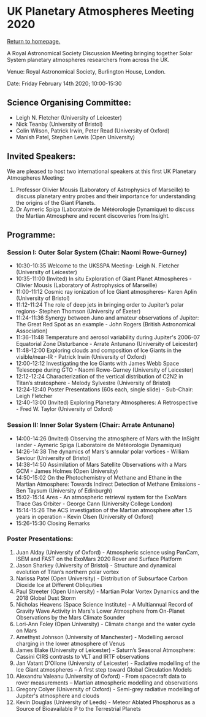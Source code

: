 # UK Planetary Atmospheres Meeting 2020

[Return to homepage.](https://ukplanetaryatmospheres.github.io/web/)

A Royal Astronomical Society Discussion Meeting bringing together Solar System planetary atmospheres researchers from across the UK.

Venue: Royal Astronomical Society, Burlington House, London.

Date: Friday February 14th 2020; 10:00-15:30

## Science Organising Committee:
* Leigh N. Fletcher (University of Leicester)
* Nick Teanby (University of Bristol)
* Colin Wilson, Patrick Irwin, Peter Read (University of Oxford)
* Manish Patel, Stephen Lewis (Open University)


## Invited Speakers:
We are pleased to host two international speakers at this first UK Planetary Atmospheres Meeting:
1.  Professor Olivier Mousis (Laboratory of Astrophysics of Marseille) to discuss planetary entry probes and their importance for understanding the origins of the Giant Planets.
2. Dr Aymeric Spiga (Laboratoire de Météorologie Dynamique) to discuss the Martian Atmosphere and recent discoveries from Insight.
 
## Programme:

### Session I: Outer Solar System (Chair: Naomi Rowe-Gurney)
* 10:30-10:35 Welcome to the UKSSPA Meeting- Leigh N. Fletcher (University of Leicester)
* 10:35-11:00 (Invited) In situ Exploration of Giant Planet Atmospheres - Olivier Mousis (Laboratory of Astrophysics of Marseille)
* 11:00-11:12 Cosmic ray ionization of Ice Giant atmospheres- Karen Aplin (University of Bristol)
* 11:12-11:24 The role of deep jets in bringing order to Jupiter’s polar regions- Stephen Thomson (University of Exeter)
* 11:24-11:36 Synergy between Juno and amateur observations of Jupiter: The Great Red Spot as an example - John Rogers (British Astronomical Association)
* 11:36-11:48 Temperature and aerosol variability during Jupiter's 2006-07 Equatorial Zone Disturbance - Arrate Antunano (University of Leicester)
* 11:48-12:00 Exploring clouds and composition of Ice Giants in the visible/near-IR - Patrick Irwin (University of Oxford)
* 12:00-12:12 Investigating the Ice Giants with James Webb Space Telescope during GTO - Naomi Rowe-Gurney (University of Leicester)
* 12:12-12:24 Characterization of the vertical distribution of C2N2 in Titan’s stratosphere - Melody Sylvestre (University of Bristol)
* 12:24-12:40 Poster Presentations (60s each, single slide) - Sub-Chair:  Leigh Fletcher
* 12:40-13:00 (Invited) Exploring Planetary Atmospheres: A Retrospective - Fred W. Taylor (University of Oxford)
 
### Session II:  Inner Solar System (Chair:  Arrate Antunano)
* 14:00-14:26 (Invited) Observing the atmosphere of Mars with the InSight lander - Aymeric Spiga (Laboratoire de Météorologie Dynamique)
* 14:26-14:38 The dynamics of Mars's annular polar vortices - William Seviour (University of Bristol)
* 14:38-14:50 Assimilation of Mars Satellite Observations with a Mars GCM - James Holmes (Open University)
* 14:50-15:02 On the Photochemistry of Methane and Ethane in the Martian Atmosphere: Towards Indirect Detection of Methane Emissions - Ben Taysum (University of Edinburgh)
* 15:02-15:14 Ares - An atmospheric retrieval system for the ExoMars Trace Gas Orbiter - George Cann (University College London)
* 15:14-15:26 The ACS investigation of the Martian atmosphere after 1.5 years in operation - Kevin Olsen (University of Oxford)
* 15:26-15:30 Closing Remarks
 
### Poster Presentations:
1. Juan Alday (University of Oxford) - Atmospheric science using PanCam, ISEM and FAST on the ExoMars 2020 Rover and Surface Platform
2. Jason Sharkey (University of Bristol) - Structure and dynamical evolution of Titan’s northern polar vortex
3. Narissa Patel (Open University) - Distribution of Subsurface Carbon Dioxide Ice at Different Obliquities
4. Paul Streeter (Open University) - Martian Polar Vortex Dynamics and the 2018 Global Dust Storm
5. Nicholas Heavens (Space Science Institute) - A Multiannual Record of Gravity Wave Activity in Mars's Lower Atmosphere from On-Planet Observations by the Mars Climate Sounder
6. Lori-Ann Foley (Open University) - Climate change and the water cycle on Mars
7. Amethyst Johnson (University of Manchester) - Modelling aerosol charging in the lower atmosphere of Venus
8. James Blake (University of Leicester) - Saturn’s Seasonal Atmosphere: Cassini CIRS contrasts to VLT and IRTF observations
9. Jan Vatant D'Ollone (University of Leicester) - Radiative modelling of the Ice Giant atmospheres – A first step toward Global Circulation Models
10. Alexandru Valeanu (University of Oxford) - From spacecraft data to rover measurements – Martian atmospheric modelling and observations
11. Gregory Colyer (University of Oxford) - Semi-grey radiative modelling of Jupiter's atmosphere and clouds
12. Kevin Douglas (University of Leeds) - Meteor Ablated Phosphorus as a Source of Bioavailable P to the Terrestrial Planets
 
